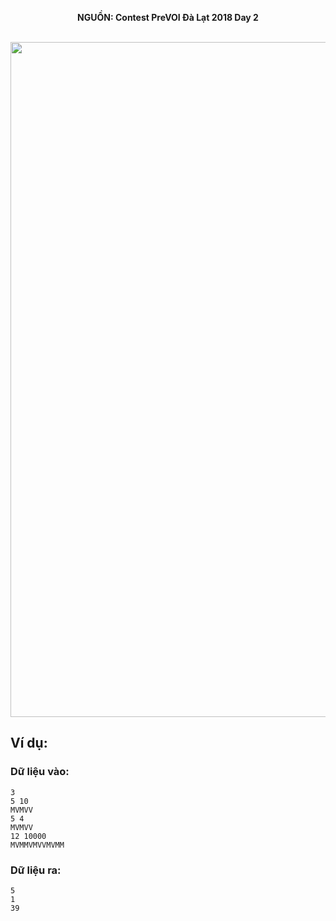 **<center>NGUỒN: Contest PreVOI Đà Lạt 2018 Day 2</center>**
<br>

<center><img src="/images/problems/1159/fans.svg" width=1080px></center>

## Ví dụ:
### Dữ liệu vào:
```
3
5 10
MVMVV
5 4
MVMVV
12 10000
MVMMVMVVMVMM
```

### Dữ liệu ra:
```
5
1
39
```